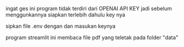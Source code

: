 
ingat ges ini program tidak terdiri dari OPENAI API KEY jadi sebelum menggunkannya siapkan terlebih dahulu key nya

sipkan file .env dengan dan masukan keynya 

program streamlit ini membaca file pdf yang teletak pada folder "data" 


